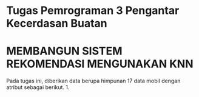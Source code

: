 # Tugas Pemrograman 3 Pengantar Kecerdasan Buatan

# MEMBANGUN SISTEM REKOMENDASI MENGUNAKAN KNN
Pada tugas ini, diberikan data berupa himpunan 17 data mobil dengan atribut sebagai berikut.
1. 
